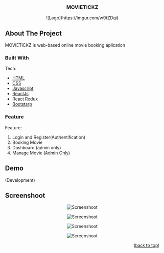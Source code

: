 <div id="top"></div>
<!--
*** Thanks for checking out the Best-README-Template. If you have a suggestion
*** that would make this better, please fork the repo and create a pull request
*** or simply open an issue with the tag "enhancement".
*** Don't forget to give the project a star!
*** Thanks again! Now go create something AMAZING! 😄
-->

<!-- PROJECT SHIELDS -->
<!--
*** I'm using markdown "reference style" links for readability.
*** Reference links are enclosed in brackets [ ] instead of parentheses ( ).
*** See the bottom of this document for the declaration of the reference variables
*** for contributors-url, forks-url, etc. This is an optional, concise syntax you may use.
*** https://www.markdownguide.org/basic-syntax/#reference-style-links
-->

<!-- PROJECT LOGO -->
<br />
<div align="center">
  </a>
  <h3 align="center">MOVIETICKZ</h3>
</div>

<p align="center">
  <!-- <img src='https://imgur.com/w9tZDqi' border='0' alt='Logo'/> -->
  ![Logo](https://imgur.com/w9tZDqi)
</p>

<!-- ABOUT THE PROJECT -->

## About The Project

MOVIETICKZ is web-based online movie booking aplication

### Built With

Tech:

- [HTML](https://developer.mozilla.org/en-US/docs/Web/HTML?retiredLocale=id)
- [CSS](https://developer.mozilla.org/id/docs/Web/CSS)
- [Javascript](https://www.javascript.com/)
- [ReactJs](https://reactjs.org/docs/getting-started.html)
- [React Redux](https://react-redux.js.org/introduction/getting-started)
- [Bootstarp](https://getbootstrap.com/)

### Feature

Feature:

1. Login and Register(Authentification)
2. Booking Movie
3. Dashboard (admin only)
4. Manage Movie (Admin Only)

## Demo

(Development)

## Screenshoot

<p align="center">
  <img src='https://imgur.com/jjDjWMS' border='0' alt='Screenshoot'/>
</p>
<p align="center">
  <img src='https://imgur.com/0cGDOVO' border='0' alt='Screenshoot'/>
</p>
<p align="center">
  <img src='https://imgur.com/WJhax5s' border='0' alt='Screenshoot'/>
</p>
<p align="center">
  <img src='https://imgur.com/9CMbuQZ' border='0' alt='Screenshoot'/>
</p>

<!-- CONTACT -->
<p align="right">(<a href="#top">back to top</a>)</p>
